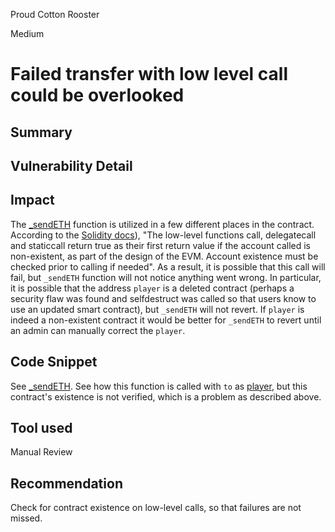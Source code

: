 Proud Cotton Rooster

Medium

# Failed transfer with low level call could be overlooked

## Summary

## Vulnerability Detail

## Impact
The [_sendETH](https://github.com/sherlock-audit/2024-08-winnables-raffles/blob/main/public-contracts/contracts/WinnablesTicketManager.sol#L482) function is utilized in a few different places in the contract. According to the [Solidity docs](https://docs.soliditylang.org/en/develop/control-structures.html#error-handling-assert-require-revert-and-exceptions)), "The low-level functions call, delegatecall and staticcall return true as their first return value if the account called is non-existent, as part of the design of the EVM. Account existence must be checked prior to calling if needed". As a result, it is possible that this call will fail, but `_sendETH` function will not notice anything went wrong. In particular, it is possible that the address `player` is a deleted contract (perhaps a security flaw was found and selfdestruct was called so that users know to use an updated smart contract), but `_sendETH`  will not revert. If  `player` is indeed a non-existent contract it would be better for `_sendETH` to revert until an admin can manually correct the `player`.
## Code Snippet
See [_sendETH](https://github.com/sherlock-audit/2024-08-winnables-raffles/blob/main/public-contracts/contracts/WinnablesTicketManager.sol#L482).  See how this function is called with `to` as [player](https://github.com/sherlock-audit/2024-08-winnables-raffles/blob/main/public-contracts/contracts/WinnablesTicketManager.sol#L224), but this contract's existence is not verified, which is a problem as described above.
## Tool used

Manual Review

## Recommendation

Check for contract existence on low-level calls, so that failures are not missed.